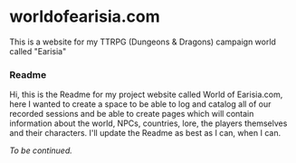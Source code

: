 # worldofearisia.com
This is a website for my TTRPG (Dungeons &amp; Dragons) campaign world called "Earisia"

### Readme
Hi, this is the Readme for my project website called World of Earisia.com, here I wanted to create a space to be able to log and catalog all of our recorded sessions and be able to create pages which will contain information about the world, NPCs, countries, lore, the players themselves and their characters.
I'll update the Readme as best as I can, when I can.

_To be continued._
